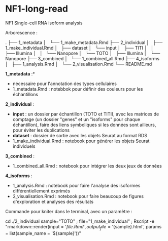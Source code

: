 # NF1-long-read
NF1 Single-cell RNA isoform analysis

Arborescence :

.
├── 1_metadata
│   └── 1_make_metadata.Rmd
├── 2_individual
│   ├── 1_make_individual.Rmd
│   ├── dataset
│   └── input
│       ├── TITI
│       │   ├── Illumina
│       │   └── Nanopore
│       └── TOTO
│           ├── Illumina
│           └── Nanopore
├── 3_combined
│   └── 1_combined_all.Rmd
├── 4_isoforms
│   ├── 1_analysis.Rmd
│   └── 2_visualisation.Rmd
└── README.md


**1_metadata** :*
- nécessaire pour l'annotation des types cellulaires
- 1_metadata.Rmd : notebbok pour définir des couleurs pour les échantillons

**2_individual** : 
- **input** : un dossier par échantillon (TOTO et TITI), avec les matrices de comptage (un dossier "genes" et un "isoforms" pour chaque échantillon), faire des liens symboliques si les données sont ailleurs, pour éviter les duplications
- **dataset** : dossier de sortie avec les objets Seurat au format RDS
- 1_make_individual.Rmd : notebook pour générer les objets Seurat individuels

**3_combined** : 
- 1_combined_all.Rmd : notebook pour intégrer les deux jeux de données

**4_isoforms** : 
- 1_analysis.Rmd : notebook pour faire l'analyse des isoformes différentiellement exprimés
- 2_visualisation.Rmd : notebook pour faire beaucoup de figures d'exploration et analyses des résultats

Commande pour kniter dans le terminal, avec un paramètre :

cd ./2_individual
sample="TOTO" ; file="1_make_individual" ; Rscript -e "rmarkdown::render(input = '${file}.Rmd', output_file = '${sample}.html', params = list(sample_name = '${sample}'))"
